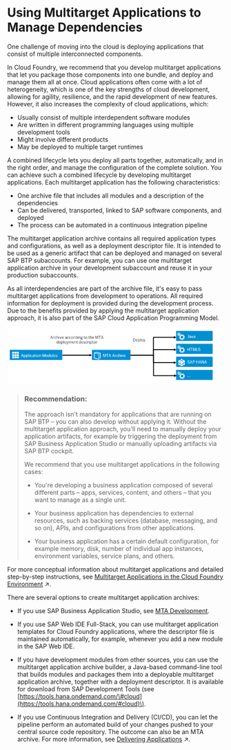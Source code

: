 <!-- loio41184aabb5d04839b8bd29564aa850e5 -->

# Using Multitarget Applications to Manage Dependencies

One challenge of moving into the cloud is deploying applications that consist of multiple interconnected components.

In Cloud Foundry, we recommend that you develop multitarget applications that let you package those components into one bundle, and deploy and manage them all at once. Cloud applications often come with a lot of heterogeneity, which is one of the key strengths of cloud development, allowing for agility, resilience, and the rapid development of new features. However, it also increases the complexity of cloud applications, which:

-   Usually consist of multiple interdependent software modules
-   Are written in different programming languages using multiple development tools
-   Might involve different products
-   May be deployed to multiple target runtimes

A combined lifecycle lets you deploy all parts together, automatically, and in the right order, and manage the configuration of the complete solution. You can achieve such a combined lifecycle by developing multitarget applications. Each multitarget application has the following characteristics:

-   One archive file that includes all modules and a description of the dependencies
-   Can be delivered, transported, linked to SAP software components, and deployed
-   The process can be automated in a continuous integration pipeline

The multitarget application archive contains all required application types and configurations, as well as a deployment descriptor file. It is intended to be used as a generic artifact that can be deployed and managed on several SAP BTP subaccounts. For example, you can use one multitarget application archive in your development subaccount and reuse it in your production subaccounts.

As all interdependencies are part of the archive file, it's easy to pass multitarget applications from development to operations. All required information for deployment is provided during the development process. Due to the benefits provided by applying the multitarget application approach, it is also part of the SAP Cloud Application Programming Model.

![](images/sap_cp_lm_mta_926ef9d.png)

> ### Recommendation:  
> The approach isn't mandatory for applications that are running on SAP BTP – you can also develop without applying it. Without the multitarget application approach, you'll need to manually deploy your application artifacts, for example by triggering the deployment from SAP Business Application Studio or manually uploading artifacts via SAP BTP cockpit.
> 
> We recommend that you use multitarget applications in the following cases:
> 
> -   You're developing a business application composed of several different parts – apps, services, content, and others – that you want to manage as a single unit.
> 
> -   Your business application has dependencies to external resources, such as backing services \(database, messaging, and so on\), APIs, and configurations from other applications.
> 
> -   Your business application has a certain default configuration, for example memory, disk, number of individual app instances, environment variables, service plans, and others.

For more conceptual information about multitarget applications and detailed step-by-step instructions, see [Multitarget Applications in the Cloud Foundry Environment](https://help.sap.com/viewer/65de2977205c403bbc107264b8eccf4b/Validation/en-US/d04fc0e2ad894545aebfd7126384307c.html "A Multitarget application (MTA) is essentially a single application that consists of multiple parts. These parts are created using various technologies and share the same lifecycle.") :arrow_upper_right:.

There are several options to create multitarget application archives:

-   If you use SAP Business Application Studio, see [MTA Development](https://help.sap.com/docs/bas/sap-business-application-studio/mta-development).

-   If you use SAP Web IDE Full-Stack, you can use multitarget application templates for Cloud Foundry applications, where the descriptor file is maintained automatically, for example, whenever you add a new module in the SAP Web IDE.

-   If you have development modules from other sources, you can use the multitarget application archive builder, a Java-based command-line tool that builds modules and packages them into a deployable multitarget application archive, together with a deployment descriptor. It is available for download from SAP Development Tools \(see [https://tools.hana.ondemand.com/\#cloud](https://tools.hana.ondemand.com/#cloud)\).

-   If you use Continuous Integration and Delivery \(CI/CD\), you can let the pipeline perform an automated build of your changes pushed to your central source code repository. The outcome can also be an MTA archive. For more information, see [Delivering Applications](https://help.sap.com/viewer/df50977d8bfa4c9a8a063ddb37113c43/Validation/en-US/b39bae31d35d4d039431973116363d57.html#loiob39bae31d35d4d039431973116363d57 "In enterprise environments, use a managed and automated delivery approach – because it is less error-prone and creates repeatable outcomes. Furthermore, you can apply governance and central control of the propagation of your changes towards your production environment.") :arrow_upper_right:.


